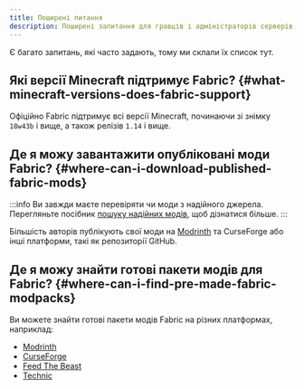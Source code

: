 ```yaml
---
title: Поширені питання
description: Поширені запитання для гравців і адміністраторів серверів, пов’язані з Fabric.
---
```


Є багато запитань, які часто задають, тому ми склали їх список тут.

## Які версії Minecraft підтримує Fabric? {#what-minecraft-versions-does-fabric-support}

Офіційно Fabric підтримує всі версії Minecraft, починаючи зі знімку `18w43b` і вище, а також релізів `1.14` і вище.

## Де я можу завантажити опубліковані моди Fabric? {#where-can-i-download-published-fabric-mods}

:::info
Ви завжди маєте перевіряти чи моди з надійного джерела. Перегляньте посібник [пошуку надійних модів](./finding-mods), щоб дізнатися більше.
:::

Більшість авторів публікують свої моди на [Modrinth](https://modrinth.com/mods?g=categories:%27fabric%27) та CurseForge або інші платформи, такі як репозиторії GitHub.

## Де я можу знайти готові пакети модів для Fabric? {#where-can-i-find-pre-made-fabric-modpacks}

Ви можете знайти готові пакети модів Fabric на різних платформах, наприклад:

- [Modrinth](https://modrinth.com/modpacks?g=categories:%27fabric%27)
- [CurseForge](https://www.curseforge.com/minecraft/search?class=modpacks&gameVersionTypeId=4)
- [Feed The Beast](https://www.feed-the-beast.com/ftb-app)
- [Technic](https://www.technicpack.net/modpacks)
